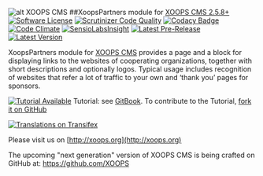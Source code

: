 ![alt XOOPS CMS](http://xoops.org/images/logoXoops4GithubRepository.png)
##XoopsPartners module for  [XOOPS CMS 2.5.8+](https://xoops.org)
[![Software License](https://img.shields.io/badge/license-GPL-brightgreen.svg?style=flat)](LICENSE)
[![Scrutinizer Code Quality](https://img.shields.io/scrutinizer/g/XoopsModules25x/xoopspartners.svg?style=flat)](https://scrutinizer-ci.com/g/XoopsModules25x/xoopspartners/?branch=master)
[![Codacy Badge](https://api.codacy.com/project/badge/grade/923baea16e434afcbe15ef6964a06eb4)](https://www.codacy.com/app/mambax7/xoopspartners_2)
[![Code Climate](https://img.shields.io/codeclimate/github/XoopsModules25x/xoopspartners.svg?style=flat)](https://codeclimate.com/github/XoopsModules25x/xoopspartners)
[![SensioLabsInsight](https://insight.sensiolabs.com/projects/c4491118-313a-4306-a41d-9ced1dbfca72/mini.png)](https://insight.sensiolabs.com/projects/c4491118-313a-4306-a41d-9ced1dbfca72)
[![Latest Pre-Release](https://img.shields.io/github/tag/XoopsModules25x/xoopspartners.svg?style=flat)](https://github.com/XoopsModules25x/xoopspartners/tags/)
[![Latest Version](https://img.shields.io/github/release/XoopsModules25x/xoopspartners.svg?style=flat)](https://github.com/XoopsModules25x/xoopspartners/releases/)

XoopsPartners module for [XOOPS CMS](http://xoops.org) provides a page and a block for displaying links to the websites of cooperating organizations, together with short descriptions and optionally logos. 
Typical usage includes recognition of websites that refer a lot of traffic to your own and ‘thank you’ pages for sponsors.

[![Tutorial Available](http://xoops.org/images/tutorial-available-blue.svg)](https://www.gitbook.com/book/xoops/xoopspartners-tutorial/) Tutorial: see [GitBook](https://www.gitbook.com/book/xoops/xoopspartners-tutorial/).
To contribute to the Tutorial, [fork it on GitHub](https://github.com/XoopsDocs/xoopspartners-tutorial)

[![Translations on Transifex](http://xoops.org/images/translations-transifex-blue.svg)](https://www.transifex.com/xoops)

Please visit us on  [http://xoops.org](http://xoops.org)

The upcoming "next generation" version of XOOPS CMS is being crafted on GitHub at: https://github.com/XOOPS
 

